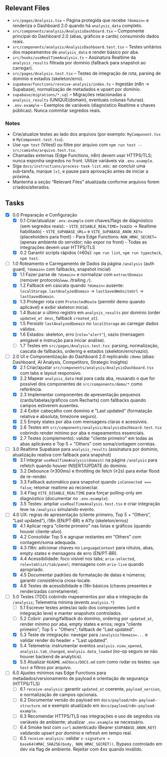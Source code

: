 ## Relevant Files

- `src/pages/Analysis.tsx` – Página protegida que recebe `?domain=` e renderiza o Dashboard 2.0 quando há `analysis_data` completo.
- `src/components/analysis/AnalysisDashboard.tsx` – Componente principal do Dashboard 2.0 (abas, gráficos e cards) consumindo dados reais.
- `src/components/analysis/AnalysisDashboard.test.tsx` – Testes unitários dos mapeamentos de `analysis_data` e render básico por aba.
- `src/hooks/useRealTimeAnalysis.ts` – Assinatura Realtime da `analysis_results` filtrada por domínio (fallback para snapshot ao carregar).
- `src/pages/Analysis.test.tsx` – Testes de integração de rota, parsing de domínio e estados (skeleton/erro).
- `supabase/functions/receive-analysis/index.ts` – Ingestão (n8n → Supabase), normalização de metadados e upsert por domínio.
- `supabase/migrations/*.sql` – Migrações relacionadas a `analysis_results` (UNIQUE(domain), eventuais colunas futuras).
- `.env.example` – Exemplos de variáveis (diagnóstico Realtime e chaves públicas). Nunca commitar segredos reais.

### Notes

- Crie/atualize testes ao lado dos arquivos (por exemplo: `MyComponent.tsx` e `MyComponent.test.tsx`).
- Use `npm test` (Vitest) ou filtre por arquivo com `npm run test -- src/caminho/arquivo.test.tsx`.
- Chamadas externas (Edge Functions, n8n) devem usar HTTPS/TLS; nunca exponha segredos no front. Utilize variáveis via `.env.example`.
- Siga `docs/instructions/process-task-list.mdc`: ao concluir uma sub‑tarefa, marque `[x]`, e pause para aprovação antes de iniciar a próxima.
- Mantenha a seção “Relevant Files” atualizada conforme arquivos forem criados/alterados.

## Tasks

- [x] 0.0 Preparação e Configuração
  - [x] 0.1 Criar/atualizar `.env.example` com chaves/flags de diagnóstico (sem segredos reais):
        - `VITE_DISABLE_REALTIME=` (vazio → Realtime habilitado)
        - `VITE_SUPABASE_URL=` e `VITE_SUPABASE_ANON_KEY=` (placeholders para front)
        - Para Edge Functions: `N8N_HMAC_SECRET=` (apenas ambiente do servidor; não expor no front)
        - Todas as integrações devem usar HTTPS/TLS
  - [x] 0.2 Garantir scripts rápidos (≤60s): `npm run lint`, `npm run typecheck`, `npm test`.

- [ ] 1.0 Roteamento e Carregamento de Dados da página `/analysis` (auth guard, `?domain=` com fallbacks, snapshot inicial)
  - [x] 1.1 Fazer parse de `?domain=` e normalizar com `extractDomain` (remover protocolo/`www.`/trailing `/`).
  - [x] 1.2 Fallback em cascata quando `?domain=` ausente: `localStorage.lastAnalyzedDomain` → `lastSavedWebsiteUrl` → `lastSavedDomain`.
  - [x] 1.3 Proteger rota com `ProtectedRoute` (permitir demo quando aplicável) e exibir skeleton inicial.
  - [x] 1.4 Buscar o último registro em `analysis_results` por domínio (order `updated_at desc`, fallback `created_at`).
  - [x] 1.5 Persistir `lastAnalyzedDomain` no `localStorage` ao carregar dados válidos.
  - [x] 1.6 Estados: skeleton, erro (`role="alert"`), vazio (mensagem amigável e instrução para iniciar análise).
  - [ ] 1.7 Testes em `src/pages/Analysis.test.tsx`: parsing, normalização, cascata de fallbacks, ordering e estados (skeleton/erro/vazio).

- [ ] 2.0 UI e Componentização do Dashboard 2.0 replicando `/demo` (abas: Dashboard, AI Analysis, Competitors, Strategic Insights)
  - [x] 2.1 Criar/ajustar `src/components/analysis/AnalysisDashboard.tsx` com tabs e layout responsivo.
  - [x] 2.2 Mapear `analysis_data` real para cada aba, reusando o que for possível dos componentes de `src/components/demo/*` como referência.
  - [x] 2.3 Implementar componentes de apresentação pequenos (cards/tabelas/gráficos com Recharts) com fallbacks quando campos estiverem ausentes.
  - [x] 2.4 Exibir cabeçalho com domínio e "Last updated" (formatação relativa e absoluta; timezone seguro).
  - [x] 2.5 Empty states por aba com mensagens claras e acessíveis.
  - [x] 2.6 Testes em `src/components/analysis/AnalysisDashboard.test.tsx` cobrindo render mínimo por aba e mapeamentos essenciais.
  - [x] 2.7 Testes (complemento): validar "cliente primeiro" em todas as abas aplicáveis e Top 5 + "Others" com soma/contagem corretas.

- [ ] 3.0 Realtime Supabase para `analysis_results` (assinatura por domínio, atualização reativa com fallback para snapshot)
  - [x] 3.1 Integrar `useRealTimeAnalysis(domain)` na página `/analysis` para refetch quando houver INSERT/UPDATE do domínio.
  - [x] 3.2 Debounce (≥300ms) e throttling de fetch (≥2s) para evitar flood de re-render.
  - [x] 3.3 Fallback automático para snapshot quando `isConnected === false`; retomar realtime ao reconectar.
  - [x] 3.4 Flag `VITE_DISABLE_REALTIME` para forçar polling-only em diagnóstico (documentar no `.env.example`).
  - [x] 3.5 Testes: ampliar `useRealTimeAnalysis.test.tsx` e criar integração leve na `/analysis` simulando evento.

- [ ] 4.0 UX: regras de apresentação (cliente primeiro, Top 5 + “Others”, “Last updated”), i18n (EN/PT‑BR) e A11y (skeleton/erros)
  - [x] 4.1 Aplicar regra "cliente primeiro" nas listas e gráficos (quando houver cliente-alvo).
  - [x] 4.2 Consolidar Top 5 e agrupar restantes em "Others" com contagem/soma adequada.
  - [x] 4.3 I18n: adicionar chaves no `LanguageContext` para rótulos, abas, empty states e mensagens de erro (EN/PT‑BR).
  - [x] 4.4 Acessibilidade: foco visível nos tabs; `aria-selected`, `role=tablist/tab/panel`; mensagens com `aria-live` quando apropriado.
  - [x] 4.5 Documentar padrões de formatação de datas e números; garantir consistência cross-locale.
  - [x] 4.6 Testes de acessibilidade e i18n básicos (chaves presentes e renderizadas corretamente).

- [ ] 5.0 Testes (TDD) cobrindo mapeamentos por aba e integração da `/analysis`; Telemetria mínima (events `analysis.*`)
  - [ ] 5.1 Escrever testes antes/ao lado dos componentes (unit e integração leve) e manter snapshots controlados.
  - [ ] 5.2 Cobrir: parsing/fallback do domínio, ordering por `updated_at`, render mínimo por aba, empty states e erros; regra "cliente primeiro"; Top 5 + "Others"; fallback de "Last updated".
  - [x] 5.3 Teste de integração: navegar para `/analysis?domain=...` e validar render do header + "Last updated".
  - [x] 5.4 Telemetria: instrumentar eventos `analysis.view_opened`, `analysis.tab_changed`, `analysis.data_loaded` (no-op seguro se não houver backend de analytics).
  - [x] 5.5 Atualizar `README.md`/`docs/DOCS.md` com como rodar os testes: `npm test` e filtros por arquivo.

- [ ] 6.0 Ajustes mínimos nas Edge Functions para metadados/versionamento de payload e orientação de segurança (HTTPS/TLS)
  - [ ] 6.1 `receive-analysis`: garantir `updated_at` coerente, `payload_version`, e normalização de campos opcionais.
  - [ ] 6.2 Documentar versão do payload em `docs/payload/n8n-payload-structure.md` e exemplo atualizado em `docs/payload/n8n-payload-example`.
  - [ ] 6.3 Recomendar HTTPS/TLS nas integrações e uso de segredos via variáveis de ambiente; atualizar `.env.example` se necessário.
  - [ ] 6.4 Smoke test com `curl` autenticado (Bearer `$SUPABASE_ANON_KEY`) validando upsert por domínio e refresh em tempo real.
  - [ ] 6.5 `receive-analysis`: validar `x-signature = base64(HMAC_SHA256(body, N8N_HMAC_SECRET))`. Bypass controlado em dev via flag de ambiente. Rejeitar com 4xx quando inválido.
